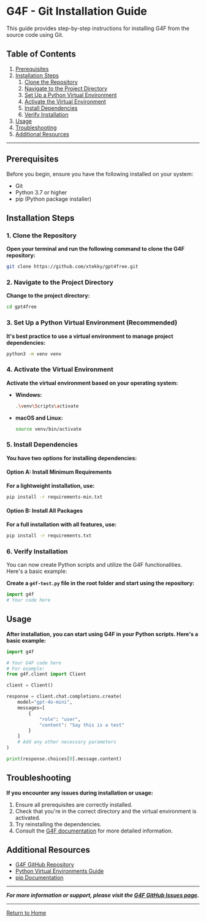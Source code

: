 
# G4F - Git Installation Guide

This guide provides step-by-step instructions for installing G4F from the source code using Git.


## Table of Contents

1. [Prerequisites](#prerequisites)
2. [Installation Steps](#installation-steps)
   1. [Clone the Repository](#1-clone-the-repository)
   2. [Navigate to the Project Directory](#2-navigate-to-the-project-directory)
   3. [Set Up a Python Virtual Environment](#3-set-up-a-python-virtual-environment-recommended)
   4. [Activate the Virtual Environment](#4-activate-the-virtual-environment)
   5. [Install Dependencies](#5-install-dependencies)
   6. [Verify Installation](#6-verify-installation)
3. [Usage](#usage)
4. [Troubleshooting](#troubleshooting)
5. [Additional Resources](#additional-resources)

---

## Prerequisites

Before you begin, ensure you have the following installed on your system:
- Git
- Python 3.7 or higher
- pip (Python package installer)

## Installation Steps

### 1. Clone the Repository
**Open your terminal and run the following command to clone the G4F repository:**
```bash
git clone https://github.com/xtekky/gpt4free.git
```

### 2. Navigate to the Project Directory
**Change to the project directory:**
```bash
cd gpt4free
```

### 3. Set Up a Python Virtual Environment (Recommended)
**It's best practice to use a virtual environment to manage project dependencies:**
```bash
python3 -m venv venv
```

### 4. Activate the Virtual Environment
**Activate the virtual environment based on your operating system:**
- **Windows:**
  ```bash
  .\venv\Scripts\activate
  ```

- **macOS and Linux:**
  ```bash
  source venv/bin/activate
  ```

### 5. Install Dependencies
**You have two options for installing dependencies:**

#### Option A: Install Minimum Requirements
**For a lightweight installation, use:**
```bash
pip install -r requirements-min.txt
```

#### Option B: Install All Packages
**For a full installation with all features, use:**
```bash
pip install -r requirements.txt
```

### 6. Verify Installation
You can now create Python scripts and utilize the G4F functionalities. Here's a basic example:

**Create a `g4f-test.py` file in the root folder and start using the repository:**
```python
import g4f
# Your code here
```

## Usage
**After installation, you can start using G4F in your Python scripts. Here's a basic example:**
```python
import g4f

# Your G4F code here
# For example:
from g4f.client import Client

client = Client()

response = client.chat.completions.create(
    model="gpt-4o-mini",
    messages=[
        {
            "role": "user",
            "content": "Say this is a test"
        }
    ]
    # Add any other necessary parameters
)

print(response.choices[0].message.content)
```

## Troubleshooting
**If you encounter any issues during installation or usage:**
   1. Ensure all prerequisites are correctly installed.
   2. Check that you're in the correct directory and the virtual environment is activated.
   3. Try reinstalling the dependencies.
   4. Consult the [G4F documentation](https://github.com/xtekky/gpt4free) for more detailed information.

## Additional Resources
   - [G4F GitHub Repository](https://github.com/xtekky/gpt4free)
   - [Python Virtual Environments Guide](https://docs.python.org/3/tutorial/venv.html)
   - [pip Documentation](https://pip.pypa.io/en/stable/)

---

**_For more information or support, please visit the [G4F GitHub Issues page](https://github.com/xtekky/gpt4free/issues)._**


---  
[Return to Home](/)
